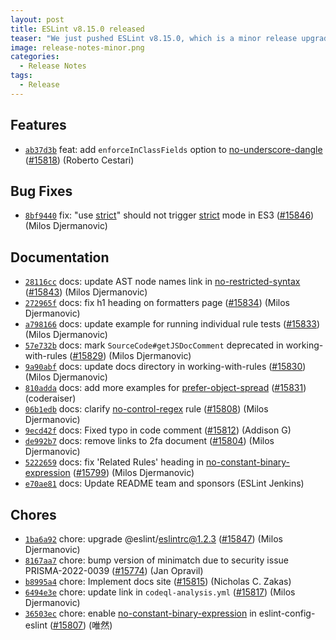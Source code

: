 ```yaml
---
layout: post
title: ESLint v8.15.0 released
teaser: "We just pushed ESLint v8.15.0, which is a minor release upgrade of ESLint. This release adds some new features and fixes several bugs found in the previous release."
image: release-notes-minor.png
categories:
  - Release Notes
tags:
  - Release
---
```









## Features


* [`ab37d3b`](https://github.com/eslint/eslint/commit/ab37d3ba302856007beb833c34b56658a34bbb5d) feat: add `enforceInClassFields` option to [no-underscore-dangle](/docs/rules/no-underscore-dangle) ([#15818](https://github.com/eslint/eslint/issues/15818)) (Roberto Cestari)






## Bug Fixes


* [`8bf9440`](https://github.com/eslint/eslint/commit/8bf9440ac47907ffd27aba095428908e7ddeae8a) fix: "use [strict](/docs/rules/strict)" should not trigger [strict](/docs/rules/strict) mode in ES3 ([#15846](https://github.com/eslint/eslint/issues/15846)) (Milos Djermanovic)




## Documentation


* [`28116cc`](https://github.com/eslint/eslint/commit/28116ccce4b99da3d5aa9b8994dd3652df7b1cab) docs: update AST node names link in [no-restricted-syntax](/docs/rules/no-restricted-syntax) ([#15843](https://github.com/eslint/eslint/issues/15843)) (Milos Djermanovic)
* [`272965f`](https://github.com/eslint/eslint/commit/272965feda8adfbf5bfa0e01b37df27ce70fc9fd) docs: fix h1 heading on formatters page ([#15834](https://github.com/eslint/eslint/issues/15834)) (Milos Djermanovic)
* [`a798166`](https://github.com/eslint/eslint/commit/a7981669fffe33deaf4fbe295f660edc8ccad4cd) docs: update example for running individual rule tests ([#15833](https://github.com/eslint/eslint/issues/15833)) (Milos Djermanovic)
* [`57e732b`](https://github.com/eslint/eslint/commit/57e732be4e349470fad3e3cc44d96bf0746a598b) docs: mark `SourceCode#getJSDocComment` deprecated in working-with-rules ([#15829](https://github.com/eslint/eslint/issues/15829)) (Milos Djermanovic)
* [`9a90abf`](https://github.com/eslint/eslint/commit/9a90abf59e31247c03a24ca789cd6157504f63ed) docs: update docs directory in working-with-rules ([#15830](https://github.com/eslint/eslint/issues/15830)) (Milos Djermanovic)
* [`810adda`](https://github.com/eslint/eslint/commit/810addac9b958c03d69f5f8f21d47ff7fb4c5db6) docs: add more examples for [prefer-object-spread](/docs/rules/prefer-object-spread) ([#15831](https://github.com/eslint/eslint/issues/15831)) (coderaiser)
* [`06b1edb`](https://github.com/eslint/eslint/commit/06b1edb68f251558601bf68d47e6bbde693089c9) docs: clarify [no-control-regex](/docs/rules/no-control-regex) rule ([#15808](https://github.com/eslint/eslint/issues/15808)) (Milos Djermanovic)
* [`9ecd42f`](https://github.com/eslint/eslint/commit/9ecd42f36462331a0d697e74323a4d24f0cf02fc) docs: Fixed typo in code comment ([#15812](https://github.com/eslint/eslint/issues/15812)) (Addison G)
* [`de992b7`](https://github.com/eslint/eslint/commit/de992b7016e3d91092de7748f0375943ad2c77f0) docs: remove links to 2fa document ([#15804](https://github.com/eslint/eslint/issues/15804)) (Milos Djermanovic)
* [`5222659`](https://github.com/eslint/eslint/commit/52226593974fc7fcb60f1be73b165863b3d1a7fb) docs: fix 'Related Rules' heading in [no-constant-binary-expression](/docs/rules/no-constant-binary-expression) ([#15799](https://github.com/eslint/eslint/issues/15799)) (Milos Djermanovic)
* [`e70ae81`](https://github.com/eslint/eslint/commit/e70ae8116256e5b69c6eac1ed71c0fa33a8e6d7a) docs: Update README team and sponsors (ESLint Jenkins)








## Chores


* [`1ba6a92`](https://github.com/eslint/eslint/commit/1ba6a926eedcfe725900ed95cf029cff02d0355a) chore: upgrade @eslint/eslintrc@1.2.3 ([#15847](https://github.com/eslint/eslint/issues/15847)) (Milos Djermanovic)
* [`8167aa7`](https://github.com/eslint/eslint/commit/8167aa7d43d00f1a0e8400f73c0dd66798fd4c56) chore: bump version of minimatch due to security issue PRISMA-2022-0039 ([#15774](https://github.com/eslint/eslint/issues/15774)) (Jan Opravil)
* [`b8995a4`](https://github.com/eslint/eslint/commit/b8995a40087f3a1e4e87c239951f91ddaac73571) chore: Implement docs site ([#15815](https://github.com/eslint/eslint/issues/15815)) (Nicholas C. Zakas)
* [`6494e3e`](https://github.com/eslint/eslint/commit/6494e3e8916f0a07226bdd8c8f6b2c5f0884bf6b) chore: update link in `codeql-analysis.yml` ([#15817](https://github.com/eslint/eslint/issues/15817)) (Milos Djermanovic)
* [`36503ec`](https://github.com/eslint/eslint/commit/36503ec8b6fca292be8e584792fc2ad056df4d2f) chore: enable [no-constant-binary-expression](/docs/rules/no-constant-binary-expression) in eslint-config-eslint ([#15807](https://github.com/eslint/eslint/issues/15807)) (唯然)


